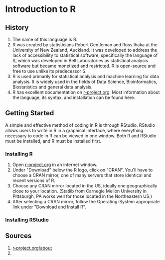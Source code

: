# Introduction to R

## History
1. The name of this language is R.
2. R was created by statisticians Robert Gentleman and Ross Ihaka at the University of New Zealand, Auckland. It was developed to address the lack of accessibility to statistical software, specifically the language of S, which was developed in Bell Laboratories as statistical analysis software but became monetized and restricted. R is open-source and free to use unlike its predecessor S. 
3. R is used primarily for statistical analysis and machine learning for data analysis. It is widely used in the fields of Data Science, Bioinformatics, Biostatistics and general data analysis.
4. R has excellent documentation on [r-project.org](https://www.r-project.org/). Most information about the language, its syntax, and installation can be found here.

## Getting Started
A simple and effective method of coding in R is through RStudio. RStudio allows users to write in R in a graphical interface, where everything necessary to code in R can be viewed in one window. Both R and RStudio must be installed, and R must be installed first.

### Installing R
1. Open [r-project.org](https://www.r-project.org/) in an internet window.
2. Under "Download" below the R logo, click on "CRAN". You'll have to choose a CRAN mirror, one of many servers that store identical and recent versions of R.
3. Choose any CRAN mirror located in the US, ideally one geographically close to your location. (Statlib from Carnegie Mellon University in Pittsburgh, PA works well for those located in the Northeastern US.)
4. After selecting a CRAN mirror, follow the Operating-System appropriate link under "Download and Install R".

### Installing RStudio

## Sources
1. [r-project.org/about](https://www.r-project.org/about.html)
2. 

